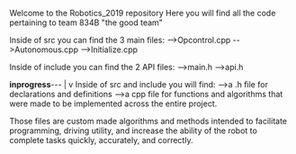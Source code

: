 Welcome to the Robotics_2019 repository
Here you will find all the code pertaining to team 834B "the good team"

Inside of src you can find the 3 main files:
-->Opcontrol.cpp
-->Autonomous.cpp
-->Initialize.cpp

Inside of include you can find the 2 API files:
-->main.h
-->api.h


**inprogress**---
                |
                v
Inside of src and include you will find:
-->a .h file for declarations and definitions
-->a cpp file for functions and algorithms that were made to be implemented across the entire project.

Those files are custom made algorithms and methods intended to facilitate programming, driving utility, and increase the ability of the robot to complete tasks quickly, accurately, and correctly.
